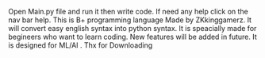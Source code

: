 Open Main.py file and run it then write code.
If need any help click on the nav bar help.
This is B+ programming language Made by ZKkinggamerz.
It will convert easy english syntax into python syntax.
It is speacially made for begineers who want to learn coding.
New features will be added in future.
It is designed for ML/AI .
       Thx for Downloading
